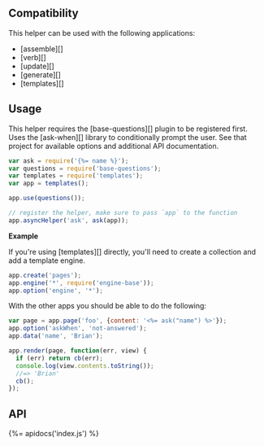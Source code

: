 ## Compatibility

This helper can be used with the following applications:

- [assemble][]
- [verb][]
- [update][]
- [generate][]
- [templates][]

## Usage

This helper requires the [base-questions][] plugin to be registered first. Uses the [ask-when][] library to conditionally prompt the user. See that project for available options and additional API documentation.

```js
var ask = require('{%= name %}');
var questions = require('base-questions');
var templates = require('templates');
var app = templates();

app.use(questions());

// register the helper, make sure to pass `app` to the function
app.asyncHelper('ask', ask(app));
```

**Example**

If you're using [templates][] directly, you'll need to create a collection and add a template engine. 

```js
app.create('pages');
app.engine('*', require('engine-base'));
app.option('engine', '*');
```

With the other apps you should be able to do the following:

```js
var page = app.page('foo', {content: '<%= ask("name") %>'});
app.option('askWhen', 'not-answered');
app.data('name', 'Brian');

app.render(page, function(err, view) {
  if (err) return cb(err);
  console.log(view.contents.toString());
  //=> 'Brian'
  cb();
});
```


## API
{%= apidocs('index.js') %}
